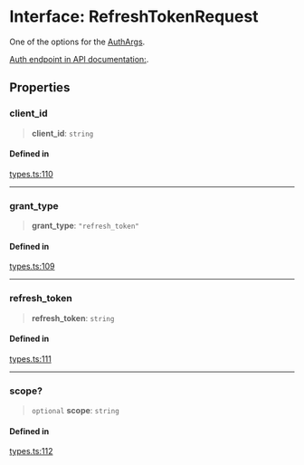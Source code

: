 # Interface: RefreshTokenRequest

One of the options for the [AuthArgs](/docs/SDK/type-aliases/AuthArgs.md).

[Auth endpoint in API documentation:](https://monerium.dev/api-docs#operation/auth).

## Properties

### client\_id

> **client\_id**: `string`

#### Defined in

[types.ts:110](https://github.com/monerium/js-monorepo/blob/bdb556f177407a98459f8edb039e31cf37d07d7a/packages/sdk/src/types.ts#L110)

***

### grant\_type

> **grant\_type**: `"refresh_token"`

#### Defined in

[types.ts:109](https://github.com/monerium/js-monorepo/blob/bdb556f177407a98459f8edb039e31cf37d07d7a/packages/sdk/src/types.ts#L109)

***

### refresh\_token

> **refresh\_token**: `string`

#### Defined in

[types.ts:111](https://github.com/monerium/js-monorepo/blob/bdb556f177407a98459f8edb039e31cf37d07d7a/packages/sdk/src/types.ts#L111)

***

### scope?

> `optional` **scope**: `string`

#### Defined in

[types.ts:112](https://github.com/monerium/js-monorepo/blob/bdb556f177407a98459f8edb039e31cf37d07d7a/packages/sdk/src/types.ts#L112)
